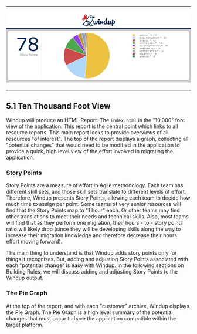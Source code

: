 ***
![Windup Main](img/5-main-menu.png)
***

## 5.1 Ten Thousand Foot View
Windup will produce an HTML Report.  The `index.html` is the "10,000" foot view of the application.  This report is the central point which links to all resource reports.  This main report looks to provide overviews of all resources "of interest".  The top of the report displays a graph, collecting all "potential changes" that would need to be modified in the application to provide a quick, high level view of the effort involved in migrating the application.

### Story Points
Story Points are a measure of effort in Agile methodology.  Each team has different skill sets, and those skill sets translate to different levels of effort.  Therefore, Windup presents Story Points, allowing each team to decide how much time to assign per point.  Some teams of very senior resources will find that the Story Points map to "1 hour" each.  Or other teams may find other translations to meet their needs and technical skills.  Also, most teams will find that as they perform one migration, their hours - to - story points ratio will likely drop (since they will be developing skills along the way to increase their migration knowledge and therefore decrease their hours effort moving forward).

The main thing to understand is that Windup adds story points only for things it recognizes.  But, adding and adjusting Story Points associated with each "potential change" is easy with Windup.  In the following sections on Building Rules, we will discuss adding and adjusting Story Points to the Windup output.

### The Pie Graph
At the top of the report, and with each "customer" archive, Windup displays the Pie Graph.  The Pie Graph is a high level summary of the potential changes that must occur to have the application compatible within the target platform.